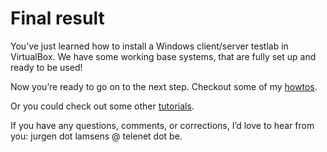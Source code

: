 # Final result

You’ve just learned how to install a Windows client/server testlab in VirtualBox.
We have some working base systems, that are fully set up and ready to be used!

Now you’re ready to go on to the next step. Checkout some of my [howtos](../../howtos/index.md).

Or you could check out some other [tutorials](../../tutorials/index.md).

If you have any questions, comments, or corrections, I’d love to hear from you: 
jurgen dot lamsens @ telenet dot be.